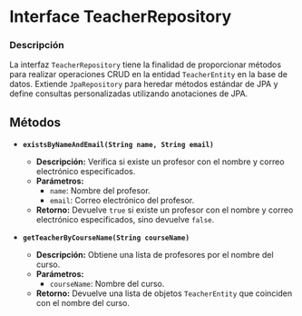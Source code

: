# Interface TeacherRepository

### Descripción
La interfaz `TeacherRepository` tiene la finalidad de proporcionar métodos para realizar operaciones CRUD en la entidad `TeacherEntity` en la base de datos. Extiende `JpaRepository` para heredar métodos estándar de JPA y define consultas personalizadas utilizando anotaciones de JPA.

## Métodos

- **`existsByNameAndEmail(String name, String email)`**
  - **Descripción:** Verifica si existe un profesor con el nombre y correo electrónico especificados.
  - **Parámetros:**
    - `name`: Nombre del profesor.
    - `email`: Correo electrónico del profesor.
  - **Retorno:** Devuelve `true` si existe un profesor con el nombre y correo electrónico especificados, sino devuelve `false`.


- **`getTeacherByCourseName(String courseName)`**
  - **Descripción:** Obtiene una lista de profesores por el nombre del curso.
  - **Parámetros:**
    - `courseName`: Nombre del curso.
  - **Retorno:** Devuelve una lista de objetos `TeacherEntity` que coinciden con el nombre del curso.